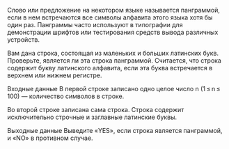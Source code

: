 Слово или предложение на некотором языке называется панграммой, если в нем встречаются все символы алфавита этого языка хотя бы один раз. Панграммы часто используют в типографии для демонстрации шрифтов или тестирования средств вывода различных устройств.

Вам дана строка, состоящая из маленьких и больших латинских букв. Проверьте, является ли эта строка панграммой. Считается, что строка содержит букву латинского алфавита, если эта буква встречается в верхнем или нижнем регистре.

Входные данные
В первой строке записано одно целое число n (1 ≤ n ≤ 100) — количество символов в строке.

Во второй строке записана сама строка. Строка содержит исключительно строчные и заглавные латинские буквы.

Выходные данные
Выведите «YES», если строка является панграммой, и «NO» в противном случае.
